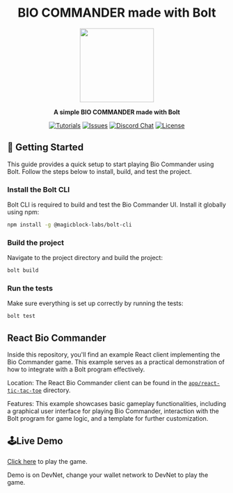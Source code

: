 <div align="center">

  <h1>BIO COMMANDER made with Bolt</h1>

  <img height="170x" src="https://blog.magicblock.gg/assets/images/tic-tac-toe.png" />

  <p>
    <strong>A simple BIO COMMANDER made with Bolt</strong>
  </p>

  <p>
    <a href="https://docs.magicblock.gg/BOLT/Introduction"><img alt="Tutorials" src="https://img.shields.io/badge/docs-tutorials-blueviolet" /></a>
    <a href="https://github.com/magicblock-labs/bolt-tic-tac-toe/issues"><img alt="Issues" src="https://img.shields.io/github/issues/magicblock-labs/bolt?color=blueviolet" /></a>
    <a href="https://discord.com/invite/MBkdC3gxcv"><img alt="Discord Chat" src="https://img.shields.io/discord/943797222162726962?color=blueviolet" /></a>
    <a href="https://opensource.org/licenses/MIT"><img alt="License" src="https://img.shields.io/github/license/magicblock-labs/bolt?color=blueviolet" /></a>
  </p>

</div>

## 🚀 Getting Started

This guide provides a quick setup to start playing Bio Commander using Bolt. Follow the steps below to install, build, and test the project.

### Install the Bolt CLI

Bolt CLI is required to build and test the Bio Commander UI. Install it globally using npm:

```bash
npm install -g @magicblock-labs/bolt-cli
```

### Build the project

Navigate to the project directory and build the project:

```bash
bolt build
```

### Run the tests

Make sure everything is set up correctly by running the tests:

```bash
bolt test
```

## React Bio Commander

Inside this repository, you'll find an example React client implementing the Bio Commander game. This example serves as a practical demonstration of how to integrate with a Bolt program effectively.

Location: The React Bio Commander client can be found in the [`app/react-tic-tac-toe`](app/react-tic-tac-toe) directory.

Features: This example showcases basic gameplay functionalities, including a graphical user interface for playing Bio Commander, interaction with the Bolt program for game logic, and a template for further customization.

## 🕹️Live Demo

[Click here](https://tic-tac-toe-bolt.netlify.app) to play the game.

Demo is on DevNet, change your wallet network to DevNet to play the game.
